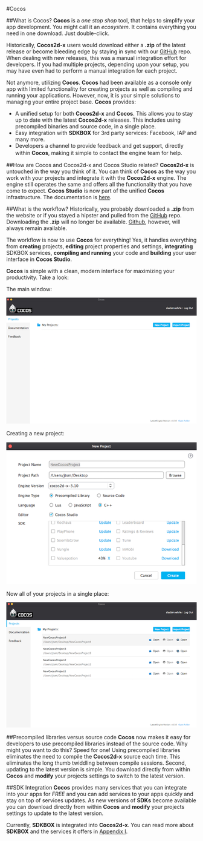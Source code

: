 #Cocos

##What is Cocos?
__Cocos__ is a *one stop shop* tool, that helps to simplify your app development.
You might call it an *ecosystem*. It contains everything you need in one download.
Just double-click.

Historically, __Cocos2d-x__ users would download either a __.zip__ of the latest
release or become bleeding edge by staying in sync with our [GitHub](https://github.com/cocos2d/cocos2d-x) repo. When dealing with new releases, this was a manual integration effort for
developers. If you had multiple projects, depending upon your setup, you may have
even had to perform a manual integration for each project.

Not anymore, utilizing __Cocos__. __Cocos__ had been available as a console only
app with limited functionality for creating projects as well as compiling and
running your applications. However, now, it is your simple solutions to managing
your entire project base. __Cocos__ provides:

* A unified setup for both __Cocos2d-x__ and __Cocos__. This allows you to stay
  up to date with the latest __Cocos2d-x__ releases. This includes using precompiled
  binaries and source code, in a single place.
* Easy integration with __SDKBOX__ for 3rd party services: Facebook, IAP and many more.
* Developers a channel to provide feedback and get support, directly within __Cocos__,
  making it simple to contact the engine team for help.　

##How are Cocos and Cocos2d-x and Cocos Studio related?
__Cocos2d-x__ is untouched in the way you think of it. You can think of __Cocos__
as the way you work with your projects and integrate it with the __Cocos2d-x__ engine.
The engine still operates the same and offers all the functionality that you have
come to expect. __Cocos Studio__ is now part of the unified __Cocos__ infrastructure.
The documentation is [here]().

##What is the workflow?
Historically, you probably downloaded a __.zip__ from the website or if you stayed
a hipster and pulled from the [GitHub](https://github.com/cocos2d/cocos2d-x) repo.
Downloading the __.zip__ will no longer be available. [Github](https://github.com/cocos2d/cocos2d-x), however, will always remain available.

The workflow is now to use __Cocos__ for everything! Yes, it handles everything
from __creating__ projects, __editing__ project properties and settings,
__integrating__ SDKBOX services, __compiling and running__ your code and __building__
your user interface in __Cocos Studio__.

__Cocos__ is simple with a clean, modern interface for maximizing your productivity.
Take a look:

The main window:

![](cocos-img/main_window.png "Cocos main window")

Creating a new project:

![](cocos-img/creating_a_new_project.png "Creating a new project")

Now all of your projects in a single place:

![](cocos-img/all_projects.png "All Projects")

##Precompiled libraries versus source code
__Cocos__ now makes it easy for developers to use precompiled libraries instead
of the source code. Why might you want to do this? Speed for one! Using precompiled
libraries eliminates the need to compile the __Cocos2d-x__ source each time. This
eliminates the long thumb twiddling between compile sessions. Second, updating to
the latest version is simple. You download directly from within __Cocos__ and __modify__
your projects settings to switch to the latest version.

##SDK Integration
__Cocos__ provides many services that you can integrate into your apps for *FREE*
and you can add services to your apps quickly and stay on top of services updates.
As new versions of __SDKs__ become available you can download directly from within
__Cocos__ and __modify__ your projects settings to update to the latest version.

Currently, __SDKBOX__ is integrated into __Cocos2d-x__. You can read more about
__SDKBOX__ and the services it offers in [Appendix I](../I/index.html).

<!--## Prerequisite
* Completed one of the Appendices **[A](../A/index.html)**, **[B](../B/index.html)**,
**[C](../C/index.html)**, **[D](../D/index.html)**, **[E](../E/index.html)**,
**[F](../F/index.html)**, **[G](../G/index.html)**, **[H](../H/index.html)**

## `cocos` command-line tool
Cocos2d-x comes with a command-line tool called __cocos__. It is a cross-platform
tool that allows you to create new Cocos2d-x applications as well as __run__ them
and _deploy_ them. __cocos__ works for all Cocos2d-x supported platforms, which
include: __ios__, __android__, __mac__, __linux__, __win32__, __wp8_1__ and
__web__. You don't need to use an IDE unless you want to. It has many options,
so let's go through them grouped by function.

### Testing your path for `cocos`
It is necessary for __cocos__ to be in your path or to specify the complete path
to it when using it. An easy test:
```
> cocos -v
```

If you see output like __1.2__ you are all set. If you see anything else you need
to either add the location to your __PATH__ or run __source ~/.bash_profile__ or
specify the full path to __<cocos root>\tools\cocos2d-console\bin__.

###Creating a new project
To create a new project you use the __cocos new__ command. The command is formatted
as:
```
cocos new <game name> -p <package identifier> -l <language> -d <location>
```

Examples:
```
cocos new MyGame -p com.MyCompany.MyGame -l cpp -d ~/MyCompany

cocos new MyGame -p com.MyCompany.MyGame -l lua -d ~/MyCompany

cocos new MyGame -p com.MyCompany.MyGame -l js -d ~/MyCompany
```

You can run __cocos new --help__ to see even more options as well as platform
specific options.

## Compiling a project
As you make changes to your code it is necessary to compile it. We all know this
has to happen, let's go through it. The command is formatted as:
```
cocos compile -s <path to your project> -p <platform> -m <mode> -o <output directory>
```

Examples:
```
cocos compile -s ~/MyCompany/MyGame -p ios -m release -o ~/MyCompany/MyGame/bin

cocos compile -s ~/MyCompany/MyGame -p android -m release -o ~/MyCompany/MyGame/bin

cocos compile -s c:\MyCompany\MyGame -p win32 -m release -o c:\MyCompany\MyGame\bin
```

There is a lot going on here so let's go over the finer points. __-p__ is the __platform__
you are compiling for. __-m__ is mode, __debug__ or __release__ with the default
being __debug__ if this parameter is not specified.

Also, it is important to know that the __-s__ and __-o__ parameters are optional as
well as long as you are already in your project's working directory. Taking the
example above if you are already in __~/MyCompany/MyGame__ then the __cocos compile__
command can be shortened:
```
cocos compile . -p ios -m release
```

You can also specify an optional parameter __-q__ for __quiet__. This lessens the
output that is outputted to the console. Taking an example from above:
```
cocos compile -q -s ~/MyCompany/MyGame -p ios -m release -o ~/MyCompany/MyGame/bin
```

As __cocos__ supports a lot of platforms there are also platform specific options
which allow you to fine tune targeting specific SDK versions, signing code, lua
options as well as web specific options. You can run __cocos compile --help__ to see
all available options broken down by platform.

## Running a project
Once you have created a project you can run it right from the command-line. __cocos__
takes care of launching the environment you specify. The command is formatted as:
```
cocos run -s <path to your project> -p <platform>
```

Examples:
```
cocos run -s ~/MyCompany/MyGame -p ios

cocos run -s ~/MyCompany/MyGame -p android

cocos run -s c:\MyCompany\MyGame -p win32
```

You can also specify to run in __debug__ or __release__ mode using the optional
__-m__ parameter. Excluding this parameter defaults to __debug__.
```
cocos run -s ~/MyCompany/MyGame -p ios -m release
```

As with the __cocos compile__ command above, it is important to know that the
__-s__ and __-o__ parameters are optional as well as long as you are already in your
project's working directory. Taking the example above if you are already in
__~/MyCompany/MyGame__ then the __cocos run__ command can be shortened:
```
cocos run . -p ios -m release
```

When running for the __web__ there are additional parameters that allow you to
specify what web browser you want to run in. You can also specify ip address and
port. This, again is done via command-line parameters. Examples, specifying
Google Chrome:
```
cocos run -s ~/MyCompany/MyGame -p web -b /Applications/Google\ Chrome.app

cocos run -s ~/MyCompany/MyGame -p web -b C:\Program Files\Google\Chrome\Application\chrome.exe

cocos run -s ~/MyCompany/MyGame -p web -b /usr/local/bin/chrome
```
You can run __cocos run --help__ to see all available options broken down by platform.

## Deploy a project
Once you are ready to ship your game __cocos__ provides an easy mechanism for
deploying it. Just like with the commands above you specify what want to do. The
command is formatted as:
```
cocos deploy -s <path to your project> -p <platform> -m <mode>
```

Examples:
```
cocos deploy -s ~/MyCompany/MyGame -p ios -m release

cocos deploy -s ~/MyCompany/MyGame -p android -m release

cocos deploy -s c:\MyCompany\MyGame -p win32 -m release
```

You can also specify an optional parameter __-q__ for __quiet__. This reduces the
output that is logged to the console. Taking an example from above:
```
cocos deploy -q -s ~/MyCompany/MyGame -p ios -m release
```

You can run __cocos deploy --help__ to see all available options broken down by
platform.
-->
